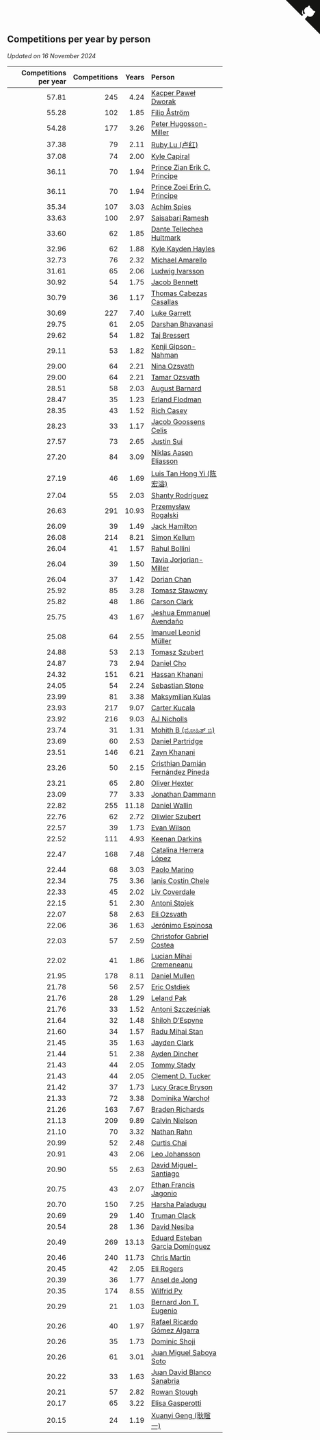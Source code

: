 ## Competitions per year by person

*Updated on 16 November 2024*

| Competitions per year | Competitions | Years | Person |
| ---: | ---: | ---: | :--- |
| 57.81 | 245 | 4.24 | [Kacper Paweł Dworak](https://www.worldcubeassociation.org/persons/2020DWOR01) |
| 55.28 | 102 | 1.85 | [Filip Åström](https://www.worldcubeassociation.org/persons/2023ASTR01) |
| 54.28 | 177 | 3.26 | [Peter Hugosson-Miller](https://www.worldcubeassociation.org/persons/2021HUGO01) |
| 37.38 | 79 | 2.11 | [Ruby Lu (卢红)](https://www.worldcubeassociation.org/persons/2022LURU01) |
| 37.08 | 74 | 2.00 | [Kyle Capiral](https://www.worldcubeassociation.org/persons/2022CAPI02) |
| 36.11 | 70 | 1.94 | [Prince Zian Erik C. Principe](https://www.worldcubeassociation.org/persons/2022PRIN08) |
| 36.11 | 70 | 1.94 | [Prince Zoei Erin C. Principe](https://www.worldcubeassociation.org/persons/2022PRIN09) |
| 35.34 | 107 | 3.03 | [Achim Spies](https://www.worldcubeassociation.org/persons/2021SPIE01) |
| 33.63 | 100 | 2.97 | [Saisabari Ramesh](https://www.worldcubeassociation.org/persons/2021RAME01) |
| 33.60 | 62 | 1.85 | [Dante Tellechea Hultmark](https://www.worldcubeassociation.org/persons/2023HULT01) |
| 32.96 | 62 | 1.88 | [Kyle Kayden Hayles](https://www.worldcubeassociation.org/persons/2022HAYL02) |
| 32.73 | 76 | 2.32 | [Michael Amarello](https://www.worldcubeassociation.org/persons/2022AMAR09) |
| 31.61 | 65 | 2.06 | [Ludwig Ivarsson](https://www.worldcubeassociation.org/persons/2022IVAR01) |
| 30.92 | 54 | 1.75 | [Jacob Bennett](https://www.worldcubeassociation.org/persons/2023BENN04) |
| 30.79 | 36 | 1.17 | [Thomas Cabezas Casallas](https://www.worldcubeassociation.org/persons/2023CASA08) |
| 30.69 | 227 | 7.40 | [Luke Garrett](https://www.worldcubeassociation.org/persons/2017GARR05) |
| 29.75 | 61 | 2.05 | [Darshan Bhavanasi](https://www.worldcubeassociation.org/persons/2022BHAV01) |
| 29.62 | 54 | 1.82 | [Taj Bressert](https://www.worldcubeassociation.org/persons/2023BRES01) |
| 29.11 | 53 | 1.82 | [Kenji Gipson-Nahman](https://www.worldcubeassociation.org/persons/2023GIPS01) |
| 29.00 | 64 | 2.21 | [Nina Ozsvath](https://www.worldcubeassociation.org/persons/2022OZSV03) |
| 29.00 | 64 | 2.21 | [Tamar Ozsvath](https://www.worldcubeassociation.org/persons/2022OZSV04) |
| 28.51 | 58 | 2.03 | [August Barnard](https://www.worldcubeassociation.org/persons/2022BARN21) |
| 28.47 | 35 | 1.23 | [Erland Flodman](https://www.worldcubeassociation.org/persons/2023FLOD01) |
| 28.35 | 43 | 1.52 | [Rich Casey](https://www.worldcubeassociation.org/persons/2023CASE06) |
| 28.23 | 33 | 1.17 | [Jacob Goossens Celis](https://www.worldcubeassociation.org/persons/2023CELI06) |
| 27.57 | 73 | 2.65 | [Justin Sui](https://www.worldcubeassociation.org/persons/2022SUIJ01) |
| 27.20 | 84 | 3.09 | [Niklas Aasen Eliasson](https://www.worldcubeassociation.org/persons/2021ELIA01) |
| 27.19 | 46 | 1.69 | [Luis Tan Hong Yi (陈宏溢)](https://www.worldcubeassociation.org/persons/2023YILU01) |
| 27.04 | 55 | 2.03 | [Shanty Rodríguez](https://www.worldcubeassociation.org/persons/2022CUBI01) |
| 26.63 | 291 | 10.93 | [Przemysław Rogalski](https://www.worldcubeassociation.org/persons/2013ROGA02) |
| 26.09 | 39 | 1.49 | [Jack Hamilton](https://www.worldcubeassociation.org/persons/2023HAMI08) |
| 26.08 | 214 | 8.21 | [Simon Kellum](https://www.worldcubeassociation.org/persons/2016KELL12) |
| 26.04 | 41 | 1.57 | [Rahul Bollini](https://www.worldcubeassociation.org/persons/2023BOLL01) |
| 26.04 | 39 | 1.50 | [Tavia Jorjorian-Miller](https://www.worldcubeassociation.org/persons/2023JORJ01) |
| 26.04 | 37 | 1.42 | [Dorian Chan](https://www.worldcubeassociation.org/persons/2023DORI01) |
| 25.92 | 85 | 3.28 | [Tomasz Stawowy](https://www.worldcubeassociation.org/persons/2021STAW01) |
| 25.82 | 48 | 1.86 | [Carson Clark](https://www.worldcubeassociation.org/persons/2023CLAR02) |
| 25.75 | 43 | 1.67 | [Jeshua Emmanuel Avendaño](https://www.worldcubeassociation.org/persons/2023AVEN01) |
| 25.08 | 64 | 2.55 | [Imanuel Leonid Müller](https://www.worldcubeassociation.org/persons/2022MULL02) |
| 24.88 | 53 | 2.13 | [Tomasz Szubert](https://www.worldcubeassociation.org/persons/2022SZUB02) |
| 24.87 | 73 | 2.94 | [Daniel Cho](https://www.worldcubeassociation.org/persons/2021CHOD01) |
| 24.32 | 151 | 6.21 | [Hassan Khanani](https://www.worldcubeassociation.org/persons/2018KHAN26) |
| 24.05 | 54 | 2.24 | [Sebastian Stone](https://www.worldcubeassociation.org/persons/2022STON09) |
| 23.99 | 81 | 3.38 | [Maksymilian Kulas](https://www.worldcubeassociation.org/persons/2021KULA02) |
| 23.93 | 217 | 9.07 | [Carter Kucala](https://www.worldcubeassociation.org/persons/2015KUCA01) |
| 23.92 | 216 | 9.03 | [AJ Nicholls](https://www.worldcubeassociation.org/persons/2015NICH04) |
| 23.74 | 31 | 1.31 | [Mohith B (ಮೋಹಿತ್ ಬಿ)](https://www.worldcubeassociation.org/persons/2023BMOH01) |
| 23.69 | 60 | 2.53 | [Daniel Partridge](https://www.worldcubeassociation.org/persons/2022PART02) |
| 23.51 | 146 | 6.21 | [Zayn Khanani](https://www.worldcubeassociation.org/persons/2018KHAN28) |
| 23.26 | 50 | 2.15 | [Cristhian Damián Fernández Pineda](https://www.worldcubeassociation.org/persons/2022PINE05) |
| 23.21 | 65 | 2.80 | [Oliver Hexter](https://www.worldcubeassociation.org/persons/2022HEXT01) |
| 23.09 | 77 | 3.33 | [Jonathan Dammann](https://www.worldcubeassociation.org/persons/2021DAMM01) |
| 22.82 | 255 | 11.18 | [Daniel Wallin](https://www.worldcubeassociation.org/persons/2013WALL03) |
| 22.76 | 62 | 2.72 | [Oliwier Szubert](https://www.worldcubeassociation.org/persons/2022SZUB01) |
| 22.57 | 39 | 1.73 | [Evan Wilson](https://www.worldcubeassociation.org/persons/2023WILS11) |
| 22.52 | 111 | 4.93 | [Keenan Darkins](https://www.worldcubeassociation.org/persons/2019DARK02) |
| 22.47 | 168 | 7.48 | [Catalina Herrera López](https://www.worldcubeassociation.org/persons/2017LOPE31) |
| 22.44 | 68 | 3.03 | [Paolo Marino](https://www.worldcubeassociation.org/persons/2021MARI04) |
| 22.34 | 75 | 3.36 | [Ianis Costin Chele](https://www.worldcubeassociation.org/persons/2021CHEL01) |
| 22.33 | 45 | 2.02 | [Liv Coverdale](https://www.worldcubeassociation.org/persons/2022COVE02) |
| 22.15 | 51 | 2.30 | [Antoni Stojek](https://www.worldcubeassociation.org/persons/2022STOJ03) |
| 22.07 | 58 | 2.63 | [Eli Ozsvath](https://www.worldcubeassociation.org/persons/2022OZSV01) |
| 22.06 | 36 | 1.63 | [Jerónimo Espinosa](https://www.worldcubeassociation.org/persons/2023ESPI07) |
| 22.03 | 57 | 2.59 | [Christofor Gabriel Costea](https://www.worldcubeassociation.org/persons/2022COST03) |
| 22.02 | 41 | 1.86 | [Lucian Mihai Cremeneanu](https://www.worldcubeassociation.org/persons/2023CREM01) |
| 21.95 | 178 | 8.11 | [Daniel Mullen](https://www.worldcubeassociation.org/persons/2016MULL04) |
| 21.78 | 56 | 2.57 | [Eric Ostdiek](https://www.worldcubeassociation.org/persons/2022OSTD01) |
| 21.76 | 28 | 1.29 | [Leland Pak](https://www.worldcubeassociation.org/persons/2023PAKL02) |
| 21.76 | 33 | 1.52 | [Antoni Szcześniak](https://www.worldcubeassociation.org/persons/2023SZCZ04) |
| 21.64 | 32 | 1.48 | [Shiloh D’Espyne](https://www.worldcubeassociation.org/persons/2023DESP01) |
| 21.60 | 34 | 1.57 | [Radu Mihai Stan](https://www.worldcubeassociation.org/persons/2023STAN09) |
| 21.45 | 35 | 1.63 | [Jayden Clark](https://www.worldcubeassociation.org/persons/2023CLAR13) |
| 21.44 | 51 | 2.38 | [Ayden Dincher](https://www.worldcubeassociation.org/persons/2022DINC01) |
| 21.43 | 44 | 2.05 | [Tommy Stady](https://www.worldcubeassociation.org/persons/2022STAD01) |
| 21.43 | 44 | 2.05 | [Clement D. Tucker](https://www.worldcubeassociation.org/persons/2022TUCK09) |
| 21.42 | 37 | 1.73 | [Lucy Grace Bryson](https://www.worldcubeassociation.org/persons/2023BRYS01) |
| 21.33 | 72 | 3.38 | [Dominika Warchoł](https://www.worldcubeassociation.org/persons/2021WARC01) |
| 21.26 | 163 | 7.67 | [Braden Richards](https://www.worldcubeassociation.org/persons/2017RICH02) |
| 21.13 | 209 | 9.89 | [Calvin Nielson](https://www.worldcubeassociation.org/persons/2014NIEL03) |
| 21.10 | 70 | 3.32 | [Nathan Rahn](https://www.worldcubeassociation.org/persons/2021RAHN01) |
| 20.99 | 52 | 2.48 | [Curtis Chai](https://www.worldcubeassociation.org/persons/2022CHAI02) |
| 20.91 | 43 | 2.06 | [Leo Johansson](https://www.worldcubeassociation.org/persons/2022JOHA08) |
| 20.90 | 55 | 2.63 | [David Miguel-Santiago](https://www.worldcubeassociation.org/persons/2022MIGU02) |
| 20.75 | 43 | 2.07 | [Ethan Francis Jagonio](https://www.worldcubeassociation.org/persons/2022JAGO03) |
| 20.70 | 150 | 7.25 | [Harsha Paladugu](https://www.worldcubeassociation.org/persons/2017PALA08) |
| 20.69 | 29 | 1.40 | [Truman Clack](https://www.worldcubeassociation.org/persons/2023CLAC02) |
| 20.54 | 28 | 1.36 | [David Nesiba](https://www.worldcubeassociation.org/persons/2023NESI01) |
| 20.49 | 269 | 13.13 | [Eduard Esteban García Domínguez](https://www.worldcubeassociation.org/persons/2011EDUA01) |
| 20.46 | 240 | 11.73 | [Chris Martin](https://www.worldcubeassociation.org/persons/2013MART03) |
| 20.45 | 42 | 2.05 | [Eli Rogers](https://www.worldcubeassociation.org/persons/2022ROGE05) |
| 20.39 | 36 | 1.77 | [Ansel de Jong](https://www.worldcubeassociation.org/persons/2023JONG01) |
| 20.35 | 174 | 8.55 | [Wilfrid Py](https://www.worldcubeassociation.org/persons/2016PYWI01) |
| 20.29 | 21 | 1.03 | [Bernard Jon T. Eugenio](https://www.worldcubeassociation.org/persons/2023EUGE02) |
| 20.26 | 40 | 1.97 | [Rafael Ricardo Gómez Algarra](https://www.worldcubeassociation.org/persons/2022ALGA01) |
| 20.26 | 35 | 1.73 | [Dominic Shoji](https://www.worldcubeassociation.org/persons/2023SHOJ01) |
| 20.26 | 61 | 3.01 | [Juan Miguel Saboya Soto](https://www.worldcubeassociation.org/persons/2021SOTO01) |
| 20.22 | 33 | 1.63 | [Juan David Blanco Sanabria](https://www.worldcubeassociation.org/persons/2023SANA04) |
| 20.21 | 57 | 2.82 | [Rowan Stough](https://www.worldcubeassociation.org/persons/2022STOU01) |
| 20.17 | 65 | 3.22 | [Elisa Gasperotti](https://www.worldcubeassociation.org/persons/2021GASP01) |
| 20.15 | 24 | 1.19 | [Xuanyi Geng (耿暄一)](https://www.worldcubeassociation.org/persons/2023GENG02) |


<a href="https://github.com/jonatanklosko/wca_statistics" class="github-corner" aria-label="View source on Github"><svg width="80" height="80" viewBox="0 0 250 250" style="fill:#151513; color:#fff; position: absolute; top: 0; border: 0; right: 0;" aria-hidden="true"><path d="M0,0 L115,115 L130,115 L142,142 L250,250 L250,0 Z"></path><path d="M128.3,109.0 C113.8,99.7 119.0,89.6 119.0,89.6 C122.0,82.7 120.5,78.6 120.5,78.6 C119.2,72.0 123.4,76.3 123.4,76.3 C127.3,80.9 125.5,87.3 125.5,87.3 C122.9,97.6 130.6,101.9 134.4,103.2" fill="currentColor" style="transform-origin: 130px 106px;" class="octo-arm"></path><path d="M115.0,115.0 C114.9,115.1 118.7,116.5 119.8,115.4 L133.7,101.6 C136.9,99.2 139.9,98.4 142.2,98.6 C133.8,88.0 127.5,74.4 143.8,58.0 C148.5,53.4 154.0,51.2 159.7,51.0 C160.3,49.4 163.2,43.6 171.4,40.1 C171.4,40.1 176.1,42.5 178.8,56.2 C183.1,58.6 187.2,61.8 190.9,65.4 C194.5,69.0 197.7,73.2 200.1,77.6 C213.8,80.2 216.3,84.9 216.3,84.9 C212.7,93.1 206.9,96.0 205.4,96.6 C205.1,102.4 203.0,107.8 198.3,112.5 C181.9,128.9 168.3,122.5 157.7,114.1 C157.9,116.9 156.7,120.9 152.7,124.9 L141.0,136.5 C139.8,137.7 141.6,141.9 141.8,141.8 Z" fill="currentColor" class="octo-body"></path></svg></a><style>.github-corner:hover .octo-arm{animation:octocat-wave 560ms ease-in-out}@keyframes octocat-wave{0%,100%{transform:rotate(0)}20%,60%{transform:rotate(-25deg)}40%,80%{transform:rotate(10deg)}}@media (max-width:500px){.github-corner:hover .octo-arm{animation:none}.github-corner .octo-arm{animation:octocat-wave 560ms ease-in-out}}</style>
